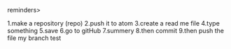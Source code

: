 reminders>



1.make a repository (repo)
2.push it to atom
3.create a read me file
4.type something
5.save
6.go to gitHub
7.summery
8.then commit
9.then push the file
my branch test
